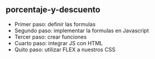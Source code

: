 ## porcentaje-y-descuento

- Primer paso: definir las formulas
- Segundo paso: implementar la formulas en Javascript
- Tercer paso: crear funciones
- Cuarto paso: integrar JS con HTML
- Quito paso: utilizar FLEX a nuestros CSS